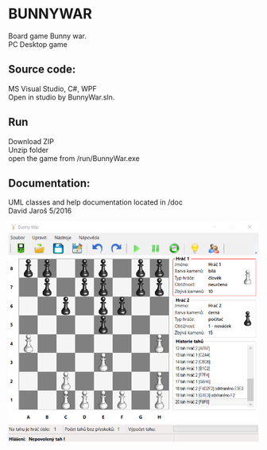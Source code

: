 # BUNNYWAR
Board game Bunny war.\
PC Desktop game

Source code:
-------------
MS Visual Studio, C#, WPF\
Open in studio by BunnyWar.sln.

Run
---------
Download ZIP\
Unzip folder\
open the game from /run/BunnyWar.exe

Documentation:
--------------
UML classes and help documentation located in /doc \
David Jaroš 5/2016

![alt text](https://github.com/salviadivinorum/BUNNYWAR/blob/master/run/bunny%20war%20screen.png)



